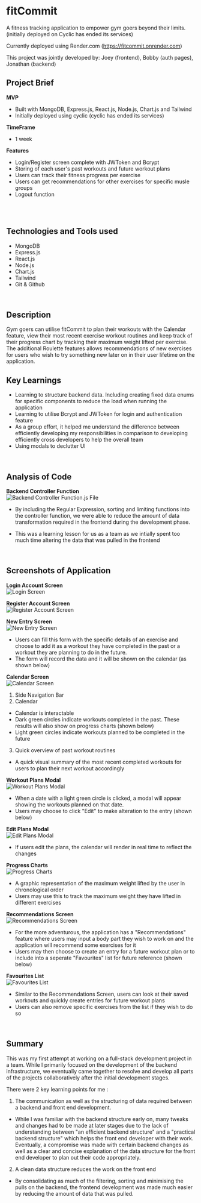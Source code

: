 # fitCommit

A fitness tracking application to empower gym goers beyond their limits. (initially deployed on Cyclic has ended its services)

Currently deployed using Render.com (https://fitcommit.onrender.com)

This project was jointly developed by: Joey (frontend), Bobby (auth pages), Jonathan (backend)

## Project Brief

**MVP**

- Built with MongoDB, Express.js, React.js, Node.js, Chart.js and Tailwind
- Initially deployed using cyclic (cyclic has ended its services)

**TimeFrame**

- 1 week

**Features**

- Login/Register screen complete with JWToken and Bcrypt
- Storing of each user's past workouts and future workout plans
- Users can track their fitness progress per exercise
- Users can get recommendations for other exercises for specific musle groups
- Logout function

<br>

<br>

## Technologies and Tools used

- MongoDB
- Express.js
- React.js
- Node.js
- Chart.js
- Tailwind
- Git & Github

<br>

## Description

Gym goers can utilise fitCommit to plan their workouts with the Calendar feature, view their most recent exercise workout routines and keep track of their progress chart by tracking their maximum weight lifted per exercise. The additional Roulette features allows recommendations of new exercises for users who wish to try something new later on in their user lifetime on the application.

## Key Learnings

- Learning to structure backend data. Including creating fixed data enums for specific components to reduce the load when running the application
- Learning to utilise Bcrypt and JWToken for login and authentication feature
- As a group effort, it helped me understand the difference between efficiently developing my responsibilities in comparison to developing efficiently cross developers to help the overall team
- Using modals to declutter UI

<br>

## Analysis of Code

**Backend Controller Function** <br>
![Backend Controller Function.js File](https://github.com/johnww15/fitcommit/blob/main/public/10_Function.png?raw=true)

- By including the Regular Expression, sorting and limiting functions into the controller function, we were able to reduce the amount of data transformation required in the frontend during the development phase.
- This was a learning lesson for us as a team as we intially spent too much time altering the data that was pulled in the frontend

  <br>

## Screenshots of Application

**Login Account Screen** <br>
![Login Screen](https://github.com/johnww15/fitcommit/blob/main/public/01_Login.png?raw=true)

**Register Account Screen** <br>
![Register Account Screen](https://github.com/johnww15/fitcommit/blob/main/public/02_Register.png?raw=true)

**New Entry Screen** <br>
![New Entry Screen](https://github.com/johnww15/fitcommit/blob/main/public/03_NewEntry.png?raw=true)

- Users can fill this form with the specific details of an exercise and choose to add it as a workout they have completed in the past or a workout they are planning to do in the future.
- The form will record the data and it will be shown on the calendar (as shown below)

**Calendar Screen** <br>
![Calendar Screen](https://github.com/johnww15/fitcommit/blob/main/public/04_Calendar.png?raw=true)

1. Side Navigation Bar <br>
2. Calendar

- Calendar is interactable
- Dark green circles indicate workouts completed in the past. These results will also show on progress charts (shown below)
- Light green circles indicate workouts planned to be completed in the future

3. Quick overview of past workout routines

- A quick visual summary of the most recent completed workouts for users to plan their next workout accordingly

**Workout Plans Modal** <br>
![Workout Plans Modal](https://github.com/johnww15/fitcommit/blob/main/public/05_Plans.png?raw=true)

- When a date with a light green circle is clicked, a modal will appear showing the workouts planned on that date.
- Users may choose to click "Edit" to make alteration to the entry (shown below)

**Edit Plans Modal** <br>
![Edit Plans Modal](https://github.com/johnww15/fitcommit/blob/main/public/06_EditPlans.png?raw=true)

- If users edit the plans, the calendar will render in real time to reflect the changes

**Progress Charts** <br>
![Progress Charts](https://github.com/johnww15/fitcommit/blob/main/public/07_Progress.png?raw=true)

- A graphic representation of the maximum weight lifted by the user in chronological order
- Users may use this to track the maximum weight they have lifted in different exercises

**Recommendations Screen** <br>
![Recommendations Screen](https://github.com/johnww15/fitcommit/blob/main/public/08_Recommendations.png?raw=true)

- For the more adventurous, the application has a "Recommendations" feature where users may input a body part they wish to work on and the application will recommend some exercises for it
- Users may then choose to create an entry for a future workout plan or to include into a seperate "Favourites" list for future reference (shown below)

**Favourites List** <br>
![Favourites List](https://github.com/johnww15/fitcommit/blob/main/public/09_Favourites.png)

- Similar to the Recommendations Screen, users can look at their saved workouts and quickly create entries for future workout plans
- Users can also remove specific exercises from the list if they wish to do so

<br>

## Summary

This was my first attempt at working on a full-stack development project in a team. While I primarily focused on the development of the backend infrastructure, we eventually came together to resolve and develop all parts of the projects collaboratively after the initial development stages.

There were 2 key learning points for me :

1.  The communication as well as the structuring of data required between a backend and front end development.

- While I was familiar with the backend structure early on, many tweaks and changes had to be made at later stages due to the lack of understanding between "an efficient backend structure" and a "practical backend structure" which helps the front end developer with their work. Eventually, a compromise was made with certain backend changes as well as a clear and concise explanation of the data structure for the front end developer to plan out their code appropriately.

2. A clean data structure reduces the work on the front end

- By consolidating as much of the filtering, sorting and minimising the pulls on the backend, the frontend development was made much easier by reducing the amount of data that was pulled.
